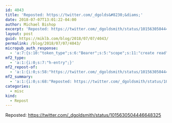 ```yaml
---
id: 4043
title: 'Reposted: https://twitter.com/_dgolds&#8230;&diams;'
date: 2018-07-07T13:01:22-04:00
author: Michael Bishop
excerpt: 'Reposted: https://twitter.com/_dgoldsmith/status/1015630504446648325'
layout: post
guid: https://miklb.com/blog/2018/07/07/4043/
permalink: /blog/2018/07/07/4043/
micropub_auth_response:
  - 'a:7:{s:10:"token_type";s:6:"Bearer";s:5:"scope";s:11:"create read";s:2:"me";s:18:"https://miklb.com/";s:9:"issued_by";s:45:"https://miklb.com/wp-json/indieauth/1.0/token";s:9:"client_id";s:33:"https://indigenous.abode.pub/ios/";s:9:"issued_at";i:1530583670;s:4:"user";i:1;}'
mf2_type:
  - 'a:1:{i:0;s:7:"h-entry";}'
mf2_repost-of:
  - 'a:1:{i:0;s:58:"https://twitter.com/_dgoldsmith/status/1015630504446648325";}'
mf2_summary:
  - 'a:1:{i:0;s:68:"Reposted: https://twitter.com/_dgoldsmith/status/1015630504446648325";}'
categories:
  - misc
kind:
  - Repost
---
```

Reposted: https://twitter.com/_dgoldsmith/status/1015630504446648325